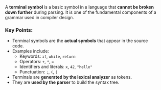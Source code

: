 A **terminal symbol** is a basic symbol in a language that **cannot be broken down further** during parsing. It is one of the fundamental components of a grammar used in compiler design.

### Key Points:
- Terminal symbols are the **actual symbols** that appear in the source code.
- Examples include:
  - Keywords: `if`, `while`, `return`
  - Operators: `+`, `*`, `=`
  - Identifiers and literals: `x`, `42`, `"hello"`
  - Punctuation: `;`, `(`, `)`
- Terminals are **generated by the lexical analyzer** as tokens.
- They are **used by the parser** to build the syntax tree.
